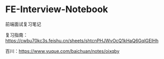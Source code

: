 # FE-Interview-Notebook
前端面试复习笔记

复习指南：
https://cwbu70kc3s.feishu.cn/sheets/shtcnPHJWvOcQ1kHaQ6GqlGElHh

百川：https://www.yuque.com/baichuan/notes/oixqby